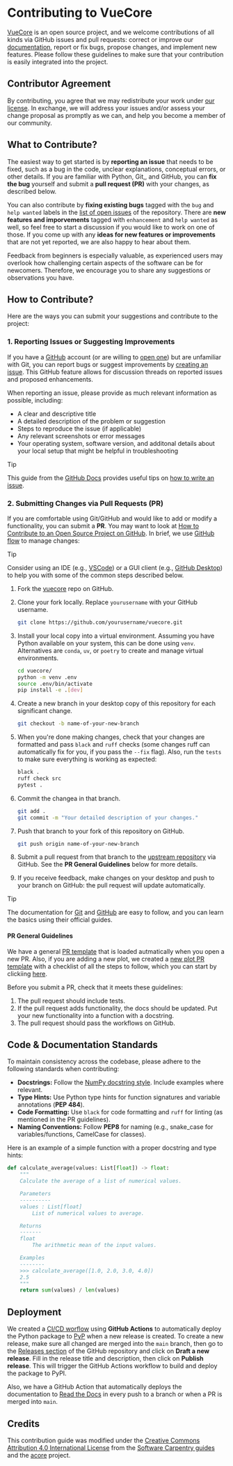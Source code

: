 # Contributing to VueCore

[VueCore][vuecore-repo] is an open source project, and we welcome contributions of all kinds via GitHub issues and 
pull requests: correct or improve our [documentation][vuecore-docs], report or fix bugs, propose changes, and 
implement new features. Please follow these guidelines to make sure that your contribution is easily integrated 
into the project.

## Contributor Agreement

By contributing, you agree that we may redistribute your work under [our
license](LICENSE.md). In exchange, we will address your issues and/or assess
your change proposal as promptly as we can, and help you become a member of our
community.

## What to Contribute?

The easiest way to get started is by **reporting an issue** that needs to be fixed, 
such as a bug in the code, unclear explanations, conceptual errors, or other details.
If you are familiar with Python, Git,, and GitHub, you can **fix the bug** yourself 
and submit a **pull request (PR)** with your changes, as described below. 

You can also contribute by **fixing existing bugs** tagged with the `bug` and 
`help wanted` labels in the [list of open issues][issues] of the repository. There are 
**new features and imporvements** tagged with `enhancement` and `help wanted` as well, so
feel free to start a discussion if you would like to work on one of those. If you come up with 
any **ideas for new features or improvements** that are not yet reported, we are also happy to hear about them. 

Feedback from beginners is especially valuable, as experienced users may overlook how 
challenging certain aspects of the software can be for newcomers. Therefore, we encourage 
you to share any suggestions or observations you have.

## How to Contribute?

Here are the ways you can submit your suggestions and contribute to the project:

### 1. Reporting Issues or Suggesting Improvements

If you have a  [GitHub][github] account (or are willing to [open one][github-join]) but are unfamiliar with 
Git, you can report bugs or suggest improvements by [creating an issue][new-issue]. This GitHub feature allows 
for discussion threads on reported issues and proposed enhancements.

When reporting an issue, please provide as much relevant information as possible, including:

* A clear and descriptive title
* A detailed description of the problem or suggestion
* Steps to reproduce the issue (if applicable)
* Any relevant screenshots or error messages
* Your operating system, software version, and additonal details about your local setup that might be helpful in troubleshooting

> [!TIP]
> This guide from the [GitHub Docs][github-docs] provides useful tips on [how to write an issue][issue-github-guide].

### 2. Submitting Changes via Pull Requests (PR)

If you are comfortable using Git/GitHub and would like to add or modify a functionality, you can submit a **PR**. 
You may want to look at [How to Contribute to an Open Source Project on GitHub][how-contribute]. 
In brief, we use [GitHub flow][github-flow] to manage changes:

> [!TIP]
> Consider using an IDE (e.g., [VSCode][vscode]) or a GUI client (e.g., [GitHub Desktop][github-desktop]) to help 
> you with some of the common steps described below.

1. Fork the [vuecore][vuecore-repo] repo on GitHub. 
2. Clone your fork locally. Replace `yourusername` with your GitHub username.

   ```bash
   git clone https://github.com/yourusername/vuecore.git
   ```

3. Install your local copy into a virtual environment. Assuming you have Python available 
   on your system, this can be done using `venv`. Alternatives are `conda`, `uv`, or `poetry` 
   to create and manage virtual environments.

   ```bash
   cd vuecore/
   python -m venv .env
   source .env/bin/activate
   pip install -e .[dev]
   ```

4. Create a new branch in your desktop copy of this repository for each significant change.

   ```bash
   git checkout -b name-of-your-new-branch
   ```

5. When you're done making changes, check that your changes are formatted and pass `black` and
   `ruff` checks (some changes ruff can automatically fix for you, if you pass the `--fix` flag). 
   Also, run the `tests` to make sure everything is working as expected:

   ```bash
   black .
   ruff check src
   pytest .
   ```

6. Commit the changea in that branch.

   ```bash
   git add .
   git commit -m "Your detailed description of your changes."
   ```

7. Push that branch to your fork of this repository on GitHub.

   ```bash
   git push origin name-of-your-new-branch
   ```

8. Submit a pull request from that branch to the [upstream repository][vuecore-repo] via GitHub.
   See the **PR General Guidelines** below for more details.
9. If you receive feedback, make changes on your desktop and push to your branch on GitHub: the 
   pull request will update automatically.

> [!TIP]
> The documentation for [Git][git-docs] and [GitHub][github-docs] are easy to follow, and you can learn the 
> basics using their official guides.

#### PR General Guidelines

We have a general [PR template][general-pr-template] that is loaded autmatically when you open a new PR. 
Also, if you are adding a new plot, we created a [new plot PR template][new-plot-pr-template]
with a checklist of all the steps to follow, which you can start by clickiing [here][new-plot-pr-query-param].

Before you submit a PR, check that it meets these guidelines:

1. The pull request should include tests.
2. If the pull request adds functionality, the docs should be updated. Put
   your new functionality into a function with a docstring.
3. The pull request should pass the workflows on GitHub.

## Code & Documentation Standards

To maintain consistency across the codebase, please adhere to the following standards when contributing:

* **Docstrings:** Follow the [NumPy docstring style][numpy-docstring-guide]. Include examples where relevant.
* **Type Hints:** Use Python type hints for function signatures and variable annotations (**PEP 484**).
* **Code Formatting:** Use `black` for code formatting and `ruff` for linting (as mentioned in the PR guidelines).
* **Naming Conventions:** Follow **PEP8** for naming (e.g., snake_case for variables/functions, CamelCase for classes).

Here is an example of a simple function with a proper docstring and type hints:

```python
def calculate_average(values: List[float]) -> float:
    """
    Calculate the average of a list of numerical values.

    Parameters
    ----------
    values : List[float]
        List of numerical values to average.

    Returns
    -------
    float
        The arithmetic mean of the input values.

    Examples
    --------
    >>> calculate_average([1.0, 2.0, 3.0, 4.0])
    2.5
    """
    return sum(values) / len(values)
```

## Deployment

We created a [CI/CD worflow][cicd-workflow] using **GitHub Actions** to automatically deploy the Python package to 
[PyP][vuecore-pypi] when a new release is created. To create a new release, make sure all changed are merged into the `main` branch, 
then go to the [Releases section][releases-vuecore] of the GitHub repository and click on **Draft a new release**. Fill in the 
release title and description, then click on **Publish release**. This will trigger the GitHub Actions workflow to build and deploy the package to PyPI.

Also, we have a GitHub Action that automatically deploys the documentation to [Read the Docs][vuecore-docs] in
every push to a branch or when a PR is merged into `main`.

## Credits

This contribution guide was modified under the [Creative Commons Attribution 4.0 International License][ccby] from 
the [Software Carpentry guides][soft-cp-guides] and the [acore][acore] project.

[vuecore-repo]: https://github.com/Multiomics-Analytics-Group/vuecore
[vuecore-docs]: https://vuecore.readthedocs.io/
[issues]: https://github.com/Multiomics-Analytics-Group/vuecore/issues
[new-issue]: https://github.com/Multiomics-Analytics-Group/vuecore/issues/new
[github]: https://github.com
[github-join]: https://github.com/join
[git-docs]: https://git-scm.com/doc
[github-docs]: https://guides.github.com/
[issue-github-guide]: https://docs.github.com/en/issues/tracking-your-work-with-issues/learning-about-issues/quickstart
[how-contribute]: https://egghead.io/courses/how-to-contribute-to-an-open-source-project-on-github
[github-flow]: https://guides.github.com/introduction/flow/
[vscode]: https://code.visualstudio.com/
[github-desktop]: https://github.com/apps/desktop
[general-pr-template]: https://github.com/Multiomics-Analytics-Group/vuecore/blob/main/.github/PULL_REQUEST_TEMPLATE.md
[new-plot-pr-template]: https://github.com/Multiomics-Analytics-Group/vuecore/blob/main/.github/PULL_REQUEST_TEMPLATE/new_plot.md
[new-plot-pr-query-param]: https://github.com/Multiomics-Analytics-Group/vuecore/compare/main...my-branch?quick_pull=1&template=new_plot.md
[numpy-docstring-guide]: https://numpydoc.readthedocs.io/en/latest/format.html
[cicd-workflow]: https://github.com/Multiomics-Analytics-Group/vuecore/blob/main/.github/workflows/cdci.yml
[vuecore-pypi]: https://pypi.org/project/vuecore/
[releases-vuecore]: https://github.com/Multiomics-Analytics-Group/vuecore/releases
[ccby]: https://creativecommons.org/licenses/by/4.0/
[soft-cp-guides]: https://software-carpentry.org/lessons/
[acore]: https://github.com/Multiomics-Analytics-Group/acore
